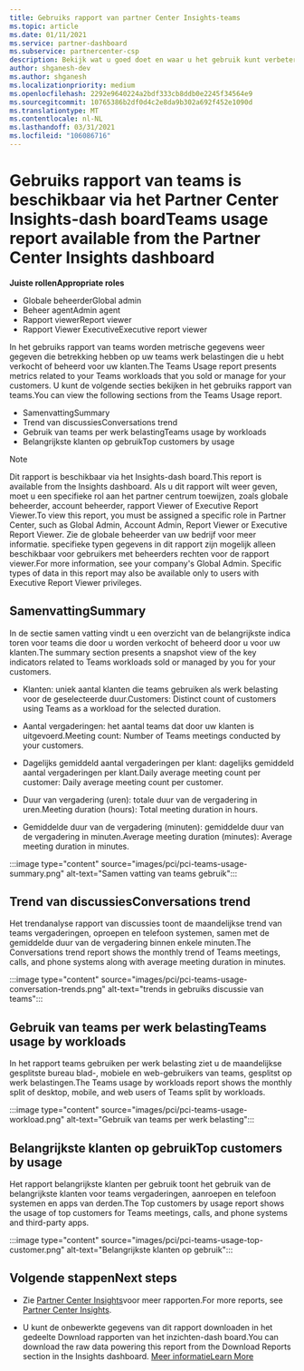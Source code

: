 ```yaml
---
title: Gebruiks rapport van partner Center Insights-teams
ms.topic: article
ms.date: 01/11/2021
ms.service: partner-dashboard
ms.subservice: partnercenter-csp
description: Bekijk wat u goed doet en waar u het gebruik kunt verbeteren van teams abonnementen die u verkoopt of beheert voor uw klanten.
author: shganesh-dev
ms.author: shganesh
ms.localizationpriority: medium
ms.openlocfilehash: 2292e9640224a2bdf333cb8ddb0e2245f34564e9
ms.sourcegitcommit: 10765386b2df0d4c2e8da9b302a692f452e1090d
ms.translationtype: MT
ms.contentlocale: nl-NL
ms.lasthandoff: 03/31/2021
ms.locfileid: "106086716"
---
```

# <a name="teams-usage-report-available-from-the-partner-center-insights-dashboard"></a><span data-ttu-id="cf2f9-103">Gebruiks rapport van teams is beschikbaar via het Partner Center Insights-dash board</span><span class="sxs-lookup"><span data-stu-id="cf2f9-103">Teams usage report available from the Partner Center Insights dashboard</span></span>

<span data-ttu-id="cf2f9-104">**Juiste rollen**</span><span class="sxs-lookup"><span data-stu-id="cf2f9-104">**Appropriate roles**</span></span>

- <span data-ttu-id="cf2f9-105">Globale beheerder</span><span class="sxs-lookup"><span data-stu-id="cf2f9-105">Global admin</span></span>
- <span data-ttu-id="cf2f9-106">Beheer agent</span><span class="sxs-lookup"><span data-stu-id="cf2f9-106">Admin agent</span></span>
- <span data-ttu-id="cf2f9-107">Rapport viewer</span><span class="sxs-lookup"><span data-stu-id="cf2f9-107">Report viewer</span></span>
- <span data-ttu-id="cf2f9-108">Rapport Viewer Executive</span><span class="sxs-lookup"><span data-stu-id="cf2f9-108">Executive report viewer</span></span>

<span data-ttu-id="cf2f9-109">In het gebruiks rapport van teams worden metrische gegevens weer gegeven die betrekking hebben op uw teams werk belastingen die u hebt verkocht of beheerd voor uw klanten.</span><span class="sxs-lookup"><span data-stu-id="cf2f9-109">The Teams Usage report presents metrics related to your Teams workloads that you sold or manage for your customers.</span></span> <span data-ttu-id="cf2f9-110">U kunt de volgende secties bekijken in het gebruiks rapport van teams.</span><span class="sxs-lookup"><span data-stu-id="cf2f9-110">You can view the following sections from the Teams Usage report.</span></span>

- <span data-ttu-id="cf2f9-111">Samenvatting</span><span class="sxs-lookup"><span data-stu-id="cf2f9-111">Summary</span></span>
- <span data-ttu-id="cf2f9-112">Trend van discussies</span><span class="sxs-lookup"><span data-stu-id="cf2f9-112">Conversations trend</span></span>
- <span data-ttu-id="cf2f9-113">Gebruik van teams per werk belasting</span><span class="sxs-lookup"><span data-stu-id="cf2f9-113">Teams usage by workloads</span></span>
- <span data-ttu-id="cf2f9-114">Belangrijkste klanten op gebruik</span><span class="sxs-lookup"><span data-stu-id="cf2f9-114">Top customers by usage</span></span>

 > [!NOTE]
 > <span data-ttu-id="cf2f9-115">Dit rapport is beschikbaar via het Insights-dash board.</span><span class="sxs-lookup"><span data-stu-id="cf2f9-115">This report is available from the Insights dashboard.</span></span> <span data-ttu-id="cf2f9-116">Als u dit rapport wilt weer geven, moet u een specifieke rol aan het partner centrum toewijzen, zoals globale beheerder, account beheerder, rapport Viewer of Executive Report Viewer.</span><span class="sxs-lookup"><span data-stu-id="cf2f9-116">To view this report, you must be assigned a specific role in Partner Center, such as Global Admin, Account Admin, Report Viewer or Executive Report Viewer.</span></span> <span data-ttu-id="cf2f9-117">Zie de globale beheerder van uw bedrijf voor meer informatie. specifieke typen gegevens in dit rapport zijn mogelijk alleen beschikbaar voor gebruikers met beheerders rechten voor de rapport viewer.</span><span class="sxs-lookup"><span data-stu-id="cf2f9-117">For more information, see your company's Global Admin. Specific types of data in this report may also be available only to users with Executive Report Viewer privileges.</span></span>

## <a name="summary"></a><span data-ttu-id="cf2f9-118">Samenvatting</span><span class="sxs-lookup"><span data-stu-id="cf2f9-118">Summary</span></span>

<span data-ttu-id="cf2f9-119">In de sectie samen vatting vindt u een overzicht van de belangrijkste indica toren voor teams die door u worden verkocht of beheerd door u voor uw klanten.</span><span class="sxs-lookup"><span data-stu-id="cf2f9-119">The summary section presents a snapshot view of the key indicators related to Teams workloads sold or managed by you for your customers.</span></span>  

- <span data-ttu-id="cf2f9-120">Klanten: uniek aantal klanten die teams gebruiken als werk belasting voor de geselecteerde duur.</span><span class="sxs-lookup"><span data-stu-id="cf2f9-120">Customers: Distinct count of customers using Teams as a workload for the selected duration.</span></span>

- <span data-ttu-id="cf2f9-121">Aantal vergaderingen: het aantal teams dat door uw klanten is uitgevoerd.</span><span class="sxs-lookup"><span data-stu-id="cf2f9-121">Meeting count: Number of Teams meetings conducted by your customers.</span></span>

- <span data-ttu-id="cf2f9-122">Dagelijks gemiddeld aantal vergaderingen per klant: dagelijks gemiddeld aantal vergaderingen per klant.</span><span class="sxs-lookup"><span data-stu-id="cf2f9-122">Daily average meeting count per customer: Daily average meeting count per customer.</span></span> 

- <span data-ttu-id="cf2f9-123">Duur van vergadering (uren): totale duur van de vergadering in uren.</span><span class="sxs-lookup"><span data-stu-id="cf2f9-123">Meeting duration (hours): Total meeting duration in hours.</span></span> 

- <span data-ttu-id="cf2f9-124">Gemiddelde duur van de vergadering (minuten): gemiddelde duur van de vergadering in minuten.</span><span class="sxs-lookup"><span data-stu-id="cf2f9-124">Average meeting duration (minutes): Average meeting duration in minutes.</span></span> 

:::image type="content" source="images/pci/pci-teams-usage-summary.png" alt-text="Samen vatting van teams gebruik":::

## <a name="conversations-trend"></a><span data-ttu-id="cf2f9-126">Trend van discussies</span><span class="sxs-lookup"><span data-stu-id="cf2f9-126">Conversations trend</span></span>

<span data-ttu-id="cf2f9-127">Het trendanalyse rapport van discussies toont de maandelijkse trend van teams vergaderingen, oproepen en telefoon systemen, samen met de gemiddelde duur van de vergadering binnen enkele minuten.</span><span class="sxs-lookup"><span data-stu-id="cf2f9-127">The Conversations trend report shows the monthly trend of Teams meetings, calls, and phone systems along with average meeting duration in minutes.</span></span>

:::image type="content" source="images/pci/pci-teams-usage-conversation-trends.png" alt-text="trends in gebruiks discussie van teams":::

## <a name="teams-usage-by-workloads"></a><span data-ttu-id="cf2f9-129">Gebruik van teams per werk belasting</span><span class="sxs-lookup"><span data-stu-id="cf2f9-129">Teams usage by workloads</span></span>

<span data-ttu-id="cf2f9-130">In het rapport teams gebruiken per werk belasting ziet u de maandelijkse gesplitste bureau blad-, mobiele en web-gebruikers van teams, gesplitst op werk belastingen.</span><span class="sxs-lookup"><span data-stu-id="cf2f9-130">The Teams usage by workloads report shows the monthly split of desktop, mobile, and web users of Teams split by workloads.</span></span>

:::image type="content" source="images/pci/pci-teams-usage-workload.png" alt-text="Gebruik van teams per werk belasting":::

## <a name="top-customers-by-usage"></a><span data-ttu-id="cf2f9-132">Belangrijkste klanten op gebruik</span><span class="sxs-lookup"><span data-stu-id="cf2f9-132">Top customers by usage</span></span>

<span data-ttu-id="cf2f9-133">Het rapport belangrijkste klanten per gebruik toont het gebruik van de belangrijkste klanten voor teams vergaderingen, aanroepen en telefoon systemen en apps van derden.</span><span class="sxs-lookup"><span data-stu-id="cf2f9-133">The Top customers by usage report shows the usage of top customers for Teams meetings, calls, and phone systems and third-party apps.</span></span>

:::image type="content" source="images/pci/pci-teams-usage-top-customer.png" alt-text="Belangrijkste klanten op gebruik":::

## <a name="next-steps"></a><span data-ttu-id="cf2f9-135">Volgende stappen</span><span class="sxs-lookup"><span data-stu-id="cf2f9-135">Next steps</span></span>

- <span data-ttu-id="cf2f9-136">Zie [Partner Center Insights](partner-center-insights.md)voor meer rapporten.</span><span class="sxs-lookup"><span data-stu-id="cf2f9-136">For more reports, see [Partner Center Insights](partner-center-insights.md).</span></span>

- <span data-ttu-id="cf2f9-137">U kunt de onbewerkte gegevens van dit rapport downloaden in het gedeelte Download rapporten van het inzichten-dash board.</span><span class="sxs-lookup"><span data-stu-id="cf2f9-137">You can download the raw data powering this report from the Download Reports section in the Insights dashboard.</span></span> [<span data-ttu-id="cf2f9-138">Meer informatie</span><span class="sxs-lookup"><span data-stu-id="cf2f9-138">Learn More</span></span>](pci-download-reports.md) 
